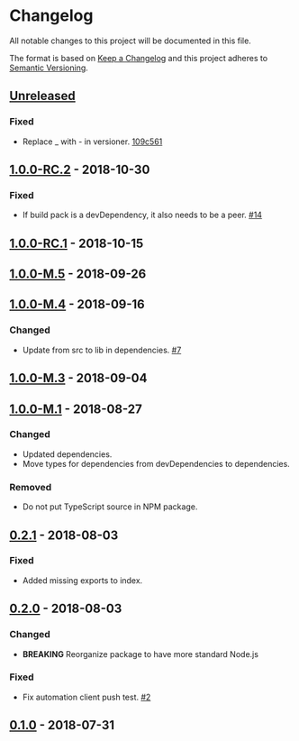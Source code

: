 # Changelog

All notable changes to this project will be documented in this file.

The format is based on [Keep a Changelog](http://keepachangelog.com/)
and this project adheres to [Semantic Versioning](http://semver.org/).

## [Unreleased](https://github.com/atomist/sdm-pack-node/compare/1.0.0-RC.2...HEAD)

### Fixed

-   Replace _ with - in versioner. [109c561](https://github.com/atomist/sdm-pack-node/commit/109c5618859142cbb2de411b9ecd77cd93b3fc7c)

## [1.0.0-RC.2](https://github.com/atomist/sdm-pack-node/compare/1.0.0-RC.1...1.0.0-RC.2) - 2018-10-30

### Fixed

-   If build pack is a devDependency, it also needs to be a peer. [#14](https://github.com/atomist/sdm-pack-node/issues/14)

## [1.0.0-RC.1](https://github.com/atomist/sdm-pack-node/compare/1.0.0-M.5...1.0.0-RC.1) - 2018-10-15

## [1.0.0-M.5](https://github.com/atomist/sdm-pack-node/compare/1.0.0-M.4...1.0.0-M.5) - 2018-09-26

## [1.0.0-M.4](https://github.com/atomist/sdm-pack-node/compare/1.0.0-M.3...1.0.0-M.4) - 2018-09-16

### Changed

-   Update from src to lib in dependencies. [#7](https://github.com/atomist/sdm-pack-node/issues/7)

## [1.0.0-M.3](https://github.com/atomist/sdm-pack-node/compare/1.0.0-M.1...1.0.0-M.3) - 2018-09-04

## [1.0.0-M.1](https://github.com/atomist/sdm-pack-node/compare/0.2.1...1.0.0-M.1) - 2018-08-27

### Changed

-   Updated dependencies.
-   Move types for dependencies from devDependencies to dependencies.

### Removed

-   Do not put TypeScript source in NPM package.

## [0.2.1](https://github.com/atomist/sdm-pack-node/compare/0.2.0...0.2.1) - 2018-08-03

### Fixed

-   Added missing exports to index.

## [0.2.0](https://github.com/atomist/sdm-pack-node/compare/0.1.0...0.2.0) - 2018-08-03

### Changed

-   **BREAKING** Reorganize package to have more standard Node.js

### Fixed

-   Fix automation client push test. [#2](https://github.com/atomist/sdm-pack-node/issues/2)

## [0.1.0](https://github.com/atomist/sdm-pack-node/tree/0.1.0) - 2018-07-31
